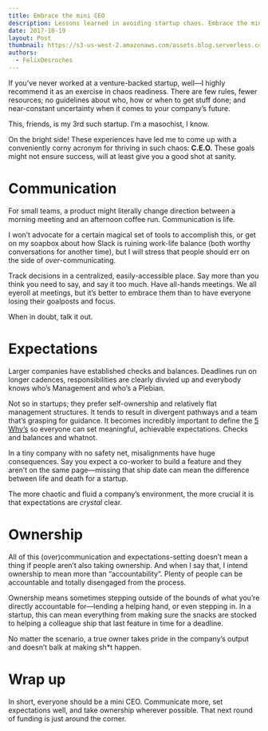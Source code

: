```yaml
---
title: Embrace the mini CEO
description: Lessons learned in avoiding startup chaos. Embrace the mini CEO.
date: 2017-10-19
layout: Post
thumbnail: https://s3-us-west-2.amazonaws.com/assets.blog.serverless.com/dane-deaner-334260.jpg
authors:
  - FelixDesroches
---
```


If you’ve never worked at a venture-backed startup, well—I highly recommend it as an exercise in chaos readiness. There are few rules, fewer resources; no guidelines about who, how or when to get stuff done; and near-constant uncertainty when it comes to your company’s future. 

This, friends, is my 3rd such startup. I’m a masochist, I know.

On the bright side! These experiences have led me to come up with a conveniently corny acronym for thriving in such chaos: **C.E.O.** These goals might not ensure success, will at least give you a good shot at sanity. 

# Communication

For small teams, a product might literally change direction between a morning meeting and an afternoon coffee run. Communication is life.

I won’t advocate for a certain magical set of tools to accomplish this, or get on my soapbox about how Slack is ruining work-life balance (both worthy conversations for another time), but I will stress that people should err on the side of *over*-communicating.

Track decisions in a centralized, easily-accessible place. Say more than you think you need to say, and say it too much. Have all-hands meetings. We all eyeroll at meetings, but it’s better to embrace them than to have everyone losing their goalposts and focus.

When in doubt, talk it out.

# Expectations

Larger companies have established checks and balances. Deadlines run on longer cadences, responsibilities are clearly divvied up and everybody knows who’s Management and who’s a Plebian.

Not so in startups; they prefer self-ownership and relatively flat management structures. It tends to result in divergent pathways and a team that’s grasping for guidance. It becomes incredibly important to define the [5 Why’s](https://www.mindtools.com/pages/article/newTMC_5W.htm) so everyone can set meaningful, achievable expectations. Checks and balances and whatnot.

In a tiny company with no safety net, misalignments have huge consequences. Say you expect a co-worker to build a feature and they aren’t on the same page—missing that ship date can mean the difference between life and death for a startup.

The more chaotic and fluid a company’s environment, the more crucial it is that expectations are *crystal* clear.

# Ownership

All of this (over)communication and expectations-setting doesn’t mean a thing if people aren’t also taking ownership. And when I say that, I intend ownership to mean more than “accountability”. Plenty of people can be accountable and totally disengaged from the process.

Ownership means sometimes stepping outside of the bounds of what you’re directly accountable for—lending a helping hand, or even stepping in. In a startup, this can mean everything from making sure the snacks are stocked to helping a colleague ship that last feature in time for a deadline.

No matter the scenario, a true owner takes pride in the company’s output and doesn’t balk at making sh*t happen.

# Wrap up

In short, everyone should be a mini CEO. Communicate more, set expectations well, and take ownership wherever possible. That next round of funding is just around the corner.
